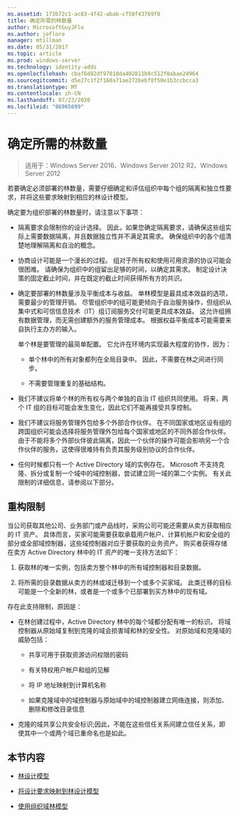 ```yaml
---
ms.assetid: 173b72c1-ac83-4f42-abab-cf58f43769f0
title: 确定所需的林数量
author: MicrosoftGuyJFlo
ms.author: joflore
manager: mtillman
ms.date: 05/31/2017
ms.topic: article
ms.prod: windows-server
ms.technology: identity-adds
ms.openlocfilehash: cbaf6d82df97018da402811b9c512f0abae24964
ms.sourcegitcommit: d5e27c1f2f168a71ae272bebf8f50e1b3ccbcca3
ms.translationtype: MT
ms.contentlocale: zh-CN
ms.lasthandoff: 07/23/2020
ms.locfileid: "86965699"
---
```

# <a name="determining-the-number-of-forests-required"></a>确定所需的林数量

>适用于：Windows Server 2016、Windows Server 2012 R2、Windows Server 2012

若要确定必须部署的林数量，需要仔细确定和评估组织中每个组的隔离和独立性要求，并将这些要求映射到相应的林设计模型。  
  
确定要为组织部署的林数量时，请注意以下事项：  
  
-   隔离要求会限制你的设计选择。 因此，如果您确定隔离要求，请确保这些组实际上需要数据隔离，并且数据独立性并不满足其需求。 确保组织中的各个组清楚地理解隔离和自治的概念。  
  
-   协商设计可能是一个漫长的过程。 组对于所有权和使用可用资源的协议可能会很困难。 请确保为组织中的组留出足够的时间，以确定其需求。 制定设计决策的固定截止时间，并在既定的截止时间获得所有方的共识。  
  
-   确定要部署的林数量涉及平衡成本与收益。 单林模型是最具成本效益的选项，需要最少的管理开销。 尽管组织中的组可能更倾向于自治服务操作，但组织从集中式和可信信息技术（IT）组订阅服务交付可能更具成本效益。 这允许组拥有数据管理，而无需创建额外的服务管理成本。 根据权益平衡成本可能需要来自执行主办方的输入。  
  
    单个林是要管理的最简单配置。 它允许在环境内实现最大程度的协作，因为：  
  
    -   单个林中的所有对象都列在全局目录中。 因此，不需要在林之间进行同步。  
  
    -   不需要管理重复的基础结构。  
  
-   我们不建议将单个林的所有权与两个单独的自治 IT 组织共同使用。 将来，两个 IT 组的目标可能会发生变化，因此它们不能再接受共享控制。  
  
-   我们不建议将服务管理外包给多个外部合作伙伴。 在不同国家或地区设有组的跨国组织可能会选择将服务管理外包给每个国家或地区的不同外部合作伙伴。 由于不能将多个外部伙伴彼此隔离，因此一个伙伴的操作可能会影响另一个合作伙伴的服务，这使得很难持有负责其服务级别协议的合作伙伴。  
  
-   任何时候都只有一个 Active Directory 域的实例存在。 Microsoft 不支持克隆、拆分或复制一个域中的域控制器，尝试建立同一域的第二个实例。 有关此限制的详细信息，请参阅以下部分。  
  
## <a name="restructuring-limitations"></a>重构限制  
当公司获取其他公司、业务部门或产品线时，采购公司可能还需要从卖方获取相应的 IT 资产。 具体而言，买家可能需要获取承载用户帐户、计算机帐户和安全组的部分或全部域控制器，这些域控制器对应于要获取的业务资产。 购买者获得存储在卖方 Active Directory 林中的 IT 资产的唯一支持方法如下：  
  
1.  获取林的唯一实例，包括卖方整个林中的所有域控制器和目录数据。  
  
2.  将所需的目录数据从卖方的林或域迁移到一个或多个买家域。 此类迁移的目标可能是一个全新的林，或者是一个或多个已部署到买方林中的现有域。  
  
存在此支持限制，原因是：  
  
-   在林创建过程中，Active Directory 林中的每个域都分配有唯一的标识。 将域控制器从原始域复制到克隆的域会损害域和林的安全性。 对原始域和克隆域的威胁包括：  
  
    -   共享可用于获取资源访问权限的密码  
  
    -   有关特权用户帐户和组的见解  
  
    -   将 IP 地址映射到计算机名称  
  
    -   如果克隆域中的域控制器与原始域中的域控制器建立网络连接，则添加、删除和修改目录信息  
  
-   克隆的域共享公共安全标识;因此，不能在这些信任关系间建立信任关系，即使其中一个或两个域已重命名也是如此。  
  
## <a name="in-this-section"></a>本节内容  
  
-   [林设计模型](/previous-versions/windows/it-pro/windows-server-2008-R2-and-2008/cc770439(v=ws.10))  
  
-   [将设计要求映射到林设计模型](Forest-Design-Models.md)  
  
-   [使用组织域林模型](../../ad-ds/plan/Using-the-Organizational-Domain-Forest-Model.md)  
  
